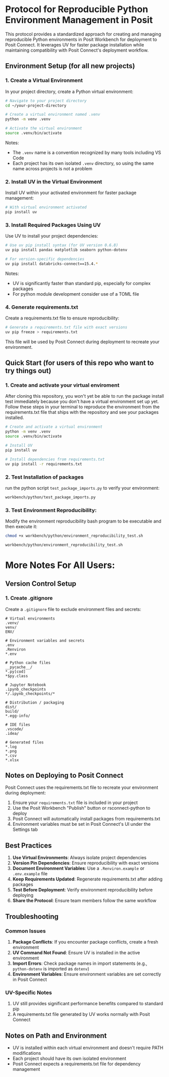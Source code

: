 # Protocol for Reproducible Python Environment Management in Posit

This protocol provides a standardized approach for creating and managing reproducible Python environments in Posit Workbench for deployment to Posit Connect. It leverages UV for faster package installation while maintaining compatibility with Posit Connect's deployment workflow.

## Environment Setup (for all new projects)

### 1. Create a Virtual Environment

In your project directory, create a Python virtual environment:

```bash
# Navigate to your project directory
cd ~/your-project-directory

# Create a virtual environment named .venv
python -m venv .venv

# Activate the virtual environment
source .venv/bin/activate
```

Notes:
- The `.venv` name is a convention recognized by many tools including VS Code
- Each project has its own isolated `.venv` directory, so using the same name across projects is not a problem

### 2. Install UV in the Virtual Environment

Install UV within your activated environment for faster package management:

```bash
# With virtual environment activated
pip install uv
```
### 3. Install Required Packages Using UV

Use UV to install your project dependencies:

```bash
# Use uv pip install syntax (for UV version 0.6.8)
uv pip install pandas matplotlib seaborn python-dotenv

# For version-specific dependencies
uv pip install databricks-connect==15.4.*
```

Notes:
- UV is significantly faster than standard pip, especially for complex packages
- For python module development consider use of a TOML file 

### 4. Generate requirements.txt

Create a requirements.txt file to ensure reproducibility:

```bash
# Generate a requirements.txt file with exact versions
uv pip freeze > requirements.txt
```

This file will be used by Posit Connect during deployment to recreate your environment.

## Quick Start (for users of this repo who want to try things out)

### 1. Create and activate your virtual enviroment

After cloning this repository, you won't yet be able to run the package install test immediately because you don't have a virtual environment set up yet. Follow these steps in your terminal to reproduce the environment from the requirements.txt file that ships with the repository and see your packages installed. 

```bash
# Create and activate a virtual environment
python -m venv .venv
source .venv/bin/activate

# Install UV
pip install uv

# Install dependencies from requirements.txt
uv pip install -r requirements.txt

```

### 2. Test Installation of packages

run the python script `test_package_imports.py` to verify your environment:

```bash
workbench/python/test_package_imports.py
```

### 3. Test Environment Reproducibility:

Modify the environment reproducibility bash program to be executable and then execute it:

```bash
chmod +x workbench/python/environment_reproducibility_test.sh

workbench/python/environment_reproducibility_test.sh
```
# More Notes For All Users:

## Version Control Setup

### 1. Create .gitignore

Create a `.gitignore` file to exclude environment files and secrets:

```
# Virtual environments
.venv/
venv/
ENV/

# Environment variables and secrets
.env
.Renviron
*.env

# Python cache files
__pycache__/
*.py[cod]
*$py.class

# Jupyter Notebook
.ipynb_checkpoints
*/.ipynb_checkpoints/*

# Distribution / packaging
dist/
build/
*.egg-info/

# IDE files
.vscode/
.idea/

# Generated files
*.log
*.png
*.csv
*.xlsx
```


## Notes on Deploying to Posit Connect

Posit Connect uses the requirements.txt file to recreate your environment during deployment:

1. Ensure your `requirements.txt` file is included in your project
2. Use the Posit Workbench "Publish" button or rsconnect-python to deploy
3. Posit Connect will automatically install packages from requirements.txt
4. Environment variables must be set in Posit Connect's UI under the Settings tab

## Best Practices

1. **Use Virtual Environments**: Always isolate project dependencies
2. **Version Pin Dependencies**: Ensure reproducibility with exact versions
3. **Document Environment Variables**: Use a `.Renviron.example` or `.env.example` file
4. **Keep Requirements Updated**: Regenerate requirements.txt after adding packages
5. **Test Before Deployment**: Verify environment reproducibility before deploying
6. **Share the Protocol**: Ensure team members follow the same workflow

## Troubleshooting

### Common Issues

1. **Package Conflicts**: If you encounter package conflicts, create a fresh environment
2. **UV Command Not Found**: Ensure UV is installed in the active environment
3. **Import Errors**: Check package names in import statements (e.g., `python-dotenv` is imported as `dotenv`)
4. **Environment Variables**: Ensure environment variables are set correctly in Posit Connect

### UV-Specific Notes

1. UV still provides significant performance benefits compared to standard pip
2. A requirements.txt file generated by UV works normally with Posit Connect

## Notes on Path and Environment

- UV is installed within each virtual environment and doesn't require PATH modifications
- Each project should have its own isolated environment
- Posit Connect expects a requirements.txt file for dependency management
